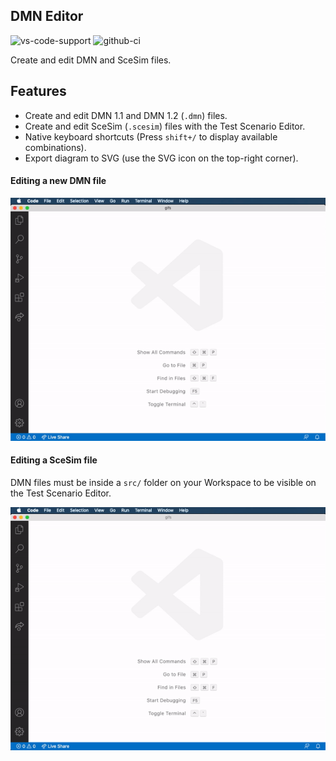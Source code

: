 ## DMN Editor

![vs-code-support](https://img.shields.io/badge/Visual%20Studio%20Code-1.46.0+-blue.svg) ![github-ci](<https://github.com/kiegroup/kogito-tooling/workflows/CI%20::%20Monorepo%20(full)/badge.svg>)

Create and edit DMN and SceSim files.

## Features

- Create and edit DMN 1.1 and DMN 1.2 (`.dmn`) files.
- Create and edit SceSim (`.scesim`) files with the Test Scenario Editor.
- Native keyboard shortcuts (Press `shift+/` to display available combinations).
- Export diagram to SVG (use the SVG icon on the top-right corner).

#### Editing a new DMN file

![alt](./gifs/dmn.gif?raw=true)

#### Editing a SceSim file

DMN files must be inside a `src/` folder on your Workspace to be visible on the Test Scenario Editor.

![alt](./gifs/scesim.gif?raw=true)
